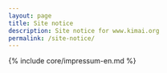 ```yaml
---
layout: page
title: Site notice
description: Site notice for www.kimai.org
permalink: /site-notice/
---
```

{% include core/impressum-en.md %}